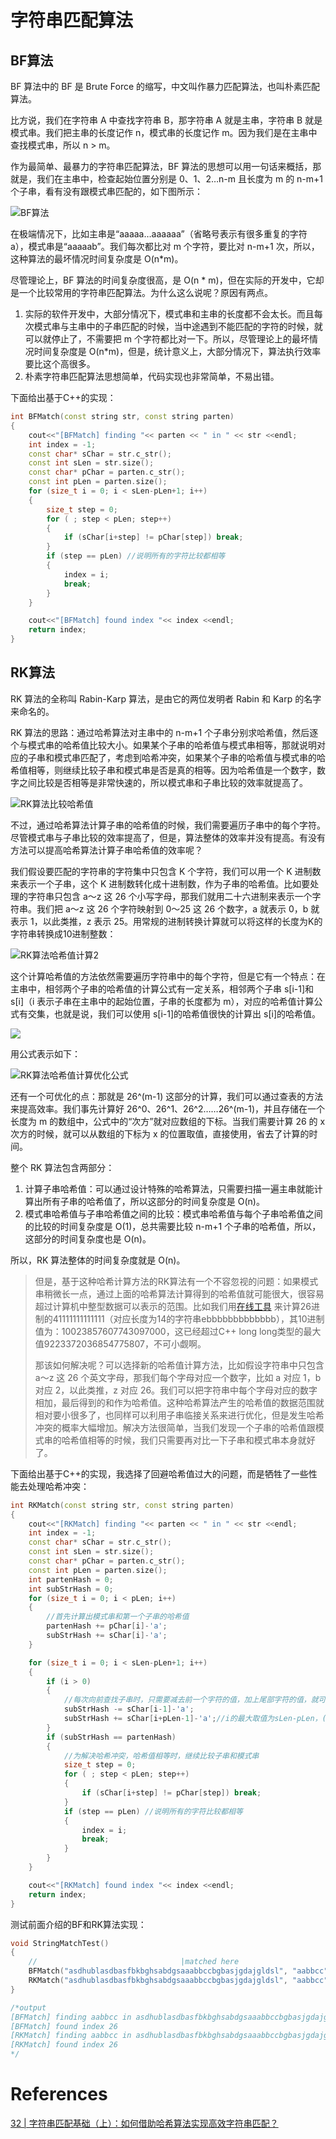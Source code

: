# 字符串匹配算法

## BF算法

BF 算法中的 BF 是 Brute Force 的缩写，中文叫作暴力匹配算法，也叫朴素匹配算法。

比方说，我们在字符串 A 中查找字符串 B，那字符串 A 就是主串，字符串 B 就是模式串。我们把主串的长度记作 n，模式串的长度记作 m。因为我们是在主串中查找模式串，所以 n > m。

作为最简单、最暴力的字符串匹配算法，BF 算法的思想可以用一句话来概括，那就是，我们在主串中，检查起始位置分别是 0、1、2…n-m 且长度为 m 的 n-m+1 个子串，看有没有跟模式串匹配的，如下图所示：

![BF算法](https://static001.geekbang.org/resource/image/f3/a2/f36fed972a5bdc75331d59c36eb15aa2.jpg)

在极端情况下，比如主串是“aaaaa…aaaaaa”（省略号表示有很多重复的字符 a），模式串是“aaaaab”。我们每次都比对 m 个字符，要比对 n-m+1 次，所以，这种算法的最坏情况时间复杂度是 O(n*m)。

尽管理论上，BF 算法的时间复杂度很高，是 O(n \* m)，但在实际的开发中，它却是一个比较常用的字符串匹配算法。为什么这么说呢？原因有两点。

1. 实际的软件开发中，大部分情况下，模式串和主串的长度都不会太长。而且每次模式串与主串中的子串匹配的时候，当中途遇到不能匹配的字符的时候，就可以就停止了，不需要把 m 个字符都比对一下。所以，尽管理论上的最坏情况时间复杂度是 O(n*m)，但是，统计意义上，大部分情况下，算法执行效率要比这个高很多。
2. 朴素字符串匹配算法思想简单，代码实现也非常简单，不易出错。

下面给出基于C++的实现：

```c++
int BFMatch(const string str, const string parten)
{
    cout<<"[BFMatch] finding "<< parten << " in " << str <<endl;
    int index = -1;
    const char* sChar = str.c_str();
    const int sLen = str.size();
    const char* pChar = parten.c_str();
    const int pLen = parten.size();
    for (size_t i = 0; i < sLen-pLen+1; i++)
    {
        size_t step = 0;
        for ( ; step < pLen; step++)
        {
            if (sChar[i+step] != pChar[step]) break;
        }
        if (step == pLen) //说明所有的字符比较都相等
        {
            index = i;
            break;
        }
    }

    cout<<"[BFMatch] found index "<< index <<endl;
    return index;
}
```

## RK算法

RK 算法的全称叫 Rabin-Karp 算法，是由它的两位发明者 Rabin 和 Karp 的名字来命名的。

RK 算法的思路：通过哈希算法对主串中的 n-m+1 个子串分别求哈希值，然后逐个与模式串的哈希值比较大小。如果某个子串的哈希值与模式串相等，那就说明对应的子串和模式串匹配了，考虑到哈希冲突，如果某个子串的哈希值与模式串的哈希值相等，则继续比较子串和模式串是否是真的相等。因为哈希值是一个数字，数字之间比较是否相等是非常快速的，所以模式串和子串比较的效率就提高了。

![RK算法比较哈希值](https://static001.geekbang.org/resource/image/01/ee/015c85a9c2a4adc11236f9a40c6d57ee.jpg)

不过，通过哈希算法计算子串的哈希值的时候，我们需要遍历子串中的每个字符。尽管模式串与子串比较的效率提高了，但是，算法整体的效率并没有提高。有没有方法可以提高哈希算法计算子串哈希值的效率呢？

我们假设要匹配的字符串的字符集中只包含 K 个字符，我们可以用一个 K 进制数来表示一个子串，这个 K 进制数转化成十进制数，作为子串的哈希值。比如要处理的字符串只包含 a～z 这 26 个小写字母，那我们就用二十六进制来表示一个字符串。我们把 a～z 这 26 个字符映射到 0～25 这 26 个数字，a 就表示 0，b 就表示 1，以此类推，z 表示 25。用常规的进制转换计算就可以将这样的长度为K的字符串转换成10进制整数：

![RK算法哈希值计算2](https://static001.geekbang.org/resource/image/d5/04/d5c1cb11d9fc97d0b28513ba7495ab04.jpg)

这个计算哈希值的方法依然需要遍历字符串中的每个字符，但是它有一个特点：在主串中，相邻两个子串的哈希值的计算公式有一定关系，相邻两个子串 s[i-1]和 s[i]（i 表示子串在主串中的起始位置，子串的长度都为 m），对应的哈希值计算公式有交集，也就是说，我们可以使用 s[i-1]的哈希值很快的计算出 s[i]的哈希值。

![](https://static001.geekbang.org/resource/image/f9/f5/f99c16f2f899d19935567102c59661f5.jpg)

用公式表示如下：

![RK算法哈希值计算优化公式](https://static001.geekbang.org/resource/image/c4/9c/c47b092408ebfddfa96268037d53aa9c.jpg)

还有一个可优化的点：那就是 26^(m-1) 这部分的计算，我们可以通过查表的方法来提高效率。我们事先计算好 26^0、26^1、26^2……26^(m-1)，并且存储在一个长度为 m 的数组中，公式中的“次方”就对应数组的下标。当我们需要计算 26 的 x 次方的时候，就可以从数组的下标为 x 的位置取值，直接使用，省去了计算的时间。

整个 RK 算法包含两部分：

1. 计算子串哈希值：可以通过设计特殊的哈希算法，只需要扫描一遍主串就能计算出所有子串的哈希值了，所以这部分的时间复杂度是 O(n)。
2. 模式串哈希值与子串哈希值之间的比较：模式串哈希值与每个子串哈希值之间的比较的时间复杂度是 O(1)，总共需要比较 n-m+1 个子串的哈希值，所以，这部分的时间复杂度也是 O(n)。

所以，RK 算法整体的时间复杂度就是 O(n)。

> 但是，基于这种哈希计算方法的RK算法有一个不容忽视的问题：如果模式串稍微长一点，通过上面的哈希算法计算得到的哈希值就可能很大，很容易超过计算机中整型数据可以表示的范围。比如我们用[在线工具](https://tool.oschina.net/hexconvert) 来计算26进制的41111111111111（对应长度为14的字符串ebbbbbbbbbbbbb），其10进制值为：10023857607743097000，这已经超过C++ long long类型的最大值9223372036854775807，不可小觑啊。
>
> 那该如何解决呢？可以选择新的哈希值计算方法，比如假设字符串中只包含 a～z 这 26 个英文字母，那我们每个字母对应一个数字，比如 a 对应 1，b 对应 2，以此类推，z 对应 26。我们可以把字符串中每个字母对应的数字相加，最后得到的和作为哈希值。这种哈希算法产生的哈希值的数据范围就相对要小很多了，也同样可以利用子串临接关系来进行优化，但是发生哈希冲突的概率大幅增加。解决方法很简单，当我们发现一个子串的哈希值跟模式串的哈希值相等的时候，我们只需要再对比一下子串和模式串本身就好了。

下面给出基于C++的实现，我选择了回避哈希值过大的问题，而是牺牲了一些性能去处理哈希冲突：

```c++
int RKMatch(const string str, const string parten)
{
    cout<<"[RKMatch] finding "<< parten << " in " << str <<endl;
    int index = -1;
    const char* sChar = str.c_str();
    const int sLen = str.size();
    const char* pChar = parten.c_str();
    const int pLen = parten.size();
    int partenHash = 0;
    int subStrHash = 0;
    for (size_t i = 0; i < pLen; i++) 
    {
        //首先计算出模式串和第一个子串的哈希值
        partenHash += pChar[i]-'a';
        subStrHash += sChar[i]-'a';
    }

    for (size_t i = 0; i < sLen-pLen+1; i++)
    {
        if (i > 0)
        {
            //每次向前查找子串时，只需要减去前一个字符的值，加上尾部字符的值，就可以减少很多重复计算
            subStrHash -= sChar[i-1]-'a';
            subStrHash += sChar[i+pLen-1]-'a';//i的最大取值为sLen-pLen，(sLen-pLen) + (pLen-1) = sLen-1
        }
        if (subStrHash == partenHash)
        {
            //为解决哈希冲突，哈希值相等时，继续比较子串和模式串
            size_t step = 0;
            for ( ; step < pLen; step++)
            {
                if (sChar[i+step] != pChar[step]) break;
            }
            if (step == pLen) //说明所有的字符比较都相等
            {
                index = i;
                break;
            }
        }
    }

    cout<<"[RKMatch] found index "<< index <<endl;
    return index;
}
```

测试前面介绍的BF和RK算法实现：

```c++
void StringMatchTest()
{
    //                                |matched here                                      
    BFMatch("asdhublasdbasfbkbghsabdgsaaabbccbgbasjgdajgldsl", "aabbcc");
    RKMatch("asdhublasdbasfbkbghsabdgsaaabbccbgbasjgdajgldsl", "aabbcc");
}

/*output
[BFMatch] finding aabbcc in asdhublasdbasfbkbghsabdgsaaabbccbgbasjgdajgldsl
[BFMatch] found index 26
[RKMatch] finding aabbcc in asdhublasdbasfbkbghsabdgsaaabbccbgbasjgdajgldsl
[RKMatch] found index 26
*/
```



# References

[32 | 字符串匹配基础（上）：如何借助哈希算法实现高效字符串匹配？](https://time.geekbang.org/column/article/71187)

